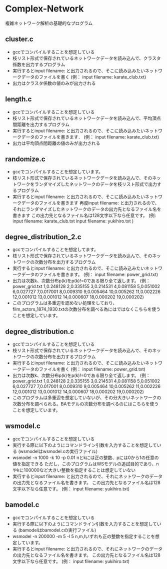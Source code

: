 # Complex-Network
複雑ネットワーク解析の基礎的なプログラム

cluster.c
-----------------------------------------

- gccでコンパイルすることを想定している
- 枝リスト形式で保存されているネットワークデータを読み込んで、クラスタ係数を出力するプログラム
- 実行するとinput filename: と出力されるので、そこに読み込みたいネットワークデータのファイルを書く
   (例： input filename: karate_club.txt)
- 出力はクラスタ係数の値のみが出力される


length.c
-----------------------------------------

- gccでコンパイルすることを想定している
- 枝リスト形式で保存されているネットワークデータを読み込んで、平均頂点間距離を出力するプログラム
- 実行するとinput filename: と出力されるので、そこに読み込みたいネットワークデータのファイルを書きます．
   (例： input filename: karate_club.txt)
- 出力は平均頂点間距離の値のみが出力される


randomize.c
------------------------------------------

- gccでコンパイルすることを想定しています。
- 枝リスト形式で保存されているネットワークデータを読み込んで、そのネットワークをランダマイズしたネットワークのデータを枝リスト形式で出力するプログラム
- 実行するとinput filename: と出力されるので、そこに読み込みたいネットワークデータのファイルを書きます
  再度input filename: と出力されるので、それにランダマイズしたネットワークのデータの出力先となるファイル名を書きます 
  この出力先となるファイル名は128文字以下なら任意です。
   (例:  input filename: karate_club.txt
         input filename: yukihiro.txt    )


degree_distribution_2.c
-------------------------------------------

- gccでコンパイルすることを想定してます。
- 枝リスト形式で保存されているネットワークデータを読み込んで、そのネットワークの次数分布を出力するプログラム
- 実行するとinput filename: と出力されるので、そこに読み込みたいネットワークデータのファイルを書きます。
   (例： input filename: power_grid.txt)
- 出力は次数k、次数分布p(k)をp(k)!=0である限り全て返します。
(例：power_grid.txt
1,0.248128
2,0.335155
3,0.214531
4,0.081158
5,0.051002
6,0.027727
7,0.017001
8,0.009310
9,0.005464
10,0.005262
11,0.002226
12,0.001012
13,0.001012
14,0.000607
18,0.000202
19,0.000202)
- このプログラムは多重辺を認めない処理をしており、film_actors_1874_1930.txtの次数分布を調べる為にはではなくこちらを使うことを想定しています。


degree_distribution.c
-------------------------------------------
- gccでコンパイルすることを想定している
- 枝リスト形式で保存されているネットワークデータを読み込んで、そのネットワークの次数分布を出力するプログラム
- 実行するとinput filename: と出力されるので、そこに読み込みたいネットワークデータのファイルを書く
   (例： input filename: power_grid.txt)
- 出力は次数k、次数分布p(k)をp(k)!=0である限り全て返します。
(例：power_grid.txt
1,0.248128
2,0.335155
3,0.214531
4,0.081158
5,0.051002
6,0.027727
7,0.017001
8,0.009310
9,0.005464
10,0.005262
11,0.002226
12,0.001012
13,0.001012
14,0.000607
18,0.000202
19,0.000202)
- このプログラムは多重辺を想定していないが、その分大きいネットワークの次数分布を調べられる。BAモデルの次数分布を調べるのにはこちらを使うことを想定しています。


wsmodel.c
------------------------------------------------
- gccでコンパイルすることを想定している
- 実行する際に以下のようにコマンドライン引数を入力することを想定している
   (wsmodelはwsmodel.cの実行ファイル)
- wsmodel -n 1000 -k 10 -p 0.01
  nとkには正の整数、pには0から1の任意の値を指定できる
  ただし、このプログラムはWSモデルの追試目的であり、nやkに100000など大きい整数を指定することは想定していない
- 実行するとinput filename: と出力されるので、それにネットワークのデータの出力先となるファイル名を書きます。
  この出力先となるファイル名は128文字以下なら任意です。
   (例： input filename: yukihiro.txt)


bamodel.c
--------------------------------------------------
- gccでコンパイルすることを想定している
- 実行する際に以下のようにコマンドライン引数を入力することを想定している
   (bamodelはbamodel.cの実行ファイル)
- wsmodel -n 200000 -m 5 -l 5
  n,m,lいずれも正の整数を指定することを想定しています。
- 実行するとinput filename: と出力されるので、それにネットワークのデータの出力先となるファイル名を書きます。
  この出力先となるファイル名は128文字以下なら任意です。
   (例： input filename: yukihiro.txt)
